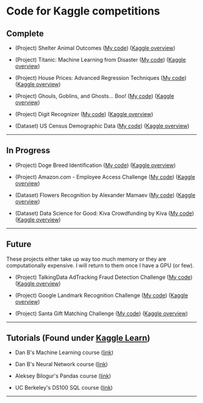 # Code for Kaggle competitions

## Complete

- (Project) Shelter Animal Outcomes ([My code](https://github.com/pstetz/Kaggle/tree/master/complete/shelter)) ([Kaggle overview](https://www.kaggle.com/c/shelter-animal-outcomes))

- (Project) Titanic: Machine Learning from Disaster ([My code](https://github.com/pstetz/Kaggle/tree/master/complete/titanic)) ([Kaggle overview](https://www.kaggle.com/c/titanic))

- (Project) House Prices: Advanced Regression Techniques ([My code](https://github.com/pstetz/Kaggle/tree/master/complete/house_prices)) ([Kaggle overview](https://www.kaggle.com/c/house-prices-advanced-regression-techniques))

- (Project) Ghouls, Goblins, and Ghosts... Boo! ([My code](https://github.com/pstetz/Kaggle/tree/master/complete/ghouls)) ([Kaggle overview](https://www.kaggle.com/c/ghouls-goblins-and-ghosts-boo))

- (Project) Digit Recognizer ([My code](https://github.com/pstetz/Kaggle/tree/master/complete/mnist)) ([Kaggle overview](https://www.kaggle.com/c/digit-recognizer))

- (Dataset) US Census Demographic Data ([My code](https://github.com/pstetz/Kaggle/tree/master/complete/census)) ([Kaggle overview](https://www.kaggle.com/muonneutrino/us-census-demographic-data))

----

## In Progress

- (Project) Doge Breed Identification ([My code](https://github.com/pstetz/Kaggle/tree/master/in_progress/doge)) ([Kaggle overview](https://www.kaggle.com/c/dog-breed-identification))

- (Project) Amazon.com - Employee Access Challenge ([My code](https://github.com/pstetz/Kaggle/tree/master/in_progress/amazon_employee)) ([Kaggle overview](https://www.kaggle.com/c/amazon-employee-access-challenge))

- (Dataset) Flowers Recognition by Alexander Mamaev ([My code](https://github.com/pstetz/Kaggle/tree/master/in_progress/flowers)) ([Kaggle overview](https://www.kaggle.com/alxmamaev/flowers-recognition))

- (Dataset) Data Science for Good: Kiva Crowdfunding by Kiva ([My code](https://github.com/pstetz/Kaggle/tree/master/in_progress/kiva)) ([Kaggle overview](https://www.kaggle.com/kiva/data-science-for-good-kiva-crowdfunding))


----

## Future

These projects either take up way too much memory or they are computationally expensive.  I will return to them once I have a GPU (or few).

- (Project) TalkingData AdTracking Fraud Detection Challenge ([My code](https://github.com/pstetz/Kaggle/tree/master/future/talking_data)) ([Kaggle overview](https://www.kaggle.com/c/talkingdata-adtracking-fraud-detection))

- (Project) Google Landmark Recognition Challenge ([My code](https://github.com/pstetz/Kaggle/tree/master/future/google_landmark)) ([Kaggle overview](https://www.kaggle.com/c/landmark-recognition-challenge))

- (Project) Santa Gift Matching Challenge ([My code](https://github.com/pstetz/Kaggle/tree/master/future/santa)) ([Kaggle overview](https://www.kaggle.com/c/santa-gift-matching))

----

## Tutorials (Found under [Kaggle Learn](https://www.kaggle.com/learn/overview))

- Dan B's Machine Learning course ([link](https://www.kaggle.com/learn/machine-learning))

- Dan B's Neural Network course ([link](https://www.kaggle.com/learn/deep-learning))

- Aleksey Bilogur's Pandas course ([link](https://www.kaggle.com/learn/pandas))

- UC Berkeley's DS100 SQL course ([link](https://github.com/DS-100/sp18/blob/master/hw/hw4/hw4.ipynb))

----
